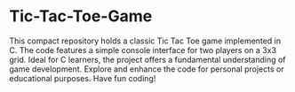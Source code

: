 # Tic-Tac-Toe-Game
This compact repository holds a classic Tic Tac Toe game implemented in C. The code features a simple console interface for two players on a 3x3 grid. Ideal for C learners, the project offers a fundamental understanding of game development. Explore and enhance the code for personal projects or educational purposes. Have fun coding!
